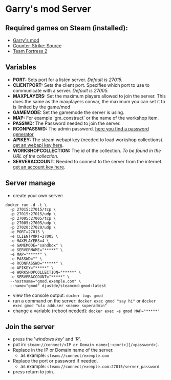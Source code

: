 # Garry's mod Server

## Required games on Steam (installed):
* [Garry's mod](https://store.steampowered.com/app/4000/Garrys_Mod/)
* [Counter-Strike: Source](https://store.steampowered.com/app/240/CounterStrike_Source/?l=german)
* [Team Fortress 2](https://store.steampowered.com/app/440/Team_Fortress_2/)

## Variables
* __PORT:__ Sets port for a listen server. _Default is 27015._
* __CLIENTPORT:__ Sets the client port. Specifies which port to use to communicate with a server. _Default is 27005._
* __MAXPLAYERS:__ Set the maximum players allowed to join the server. This does the same as the maxplayers convar, the maximum you can set it to is limited by the game/mod
* __GAMEMODE:__ Set the gamemode the server is using. 
* __MAP:__ For example 'gm_construct' or the name of the workshop item.
* __PASSWD:__ The Password needed to join the server.
* __RCONPASSWD:__ The admin password. [here you find a password generator](https://passwordsgenerator.net)
* __APIKEY:__ The steam webapi key (needed to load workshop collections). [get an webapi key here](https://steamcommunity.com/dev/apikey).
* __WORKSHOPCOLLECTION:__ The id of the collection. _To be found in the URL of the collection._
* __SERVERACCOUNT:__ Needed to connect to the server from the internet. [get an account key here](https://steamcommunity.com/dev/managegameservers).

## Server manage
* create your own server: 
```
docker run -d -t \
  -p 27015:27015/tcp \
  -p 27015:27015/udp \
  -p 27005:27005/tcp \
  -p 27005:27005/udp \
  -p 27020:27020/udp \
  -e PORT=27015 \
  -e CLIENTPORT=27005 \
  -e MAXPLAYERS=4 \
  -e GAMEMODE="sandbox" \
  -e SERVERNAME="*****" \
  -e MAP="*****" \
  -e PASSWD="" \
  -e RCONPASSWD="*****" \
  -e APIKEY="*****" \
  -e WORKSHOPCOLLECTION="*****" \
  -e SERVERACCOUNT="*****" \
  --hostname="gmod.exemple.com" \
  --name="gmod" djustde/steamcmd-gmod:latest
```
* view the console output: `docker logs gmod`
* run a command on the server: `docker exec gmod "say hi"` or `docker exec gmod "ulx adduser <name> superadmin"`
* change a variable (reboot needed): `docker exec -e gmod MAP="*****"`

## Join the server
* press the '_windows key_' and '_R_'.
* put in: `steam://connect/<IP or Domain name>[:<port>][/<password>]`.
* Replace in the IP or Domain name of the server.
  - as example: `steam://connect/exemple.com`
* Replace the port or password if needed.
  - as example: `steam://connect/exemple.com:27015/server_password`
* press return to join.
